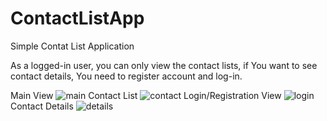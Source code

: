 # ContactListApp

Simple Contat List Application

As a logged-in user, you can only view the contact lists, if You want to see contact details, You need to register account and log-in.

Main View
![main](https://user-images.githubusercontent.com/39875865/181066676-72b62f77-6a91-463a-a542-c198c0a6e5c9.JPG)
Contact List
![contact](https://user-images.githubusercontent.com/39875865/181066763-ec99f709-98f4-4eec-8f8e-43dd28a8dc6a.JPG)
Login/Registration View
![login](https://user-images.githubusercontent.com/39875865/181066908-fd3a11d0-a92f-4cc3-8a93-ee0adcc66c6e.JPG)
Contact Details
![details](https://user-images.githubusercontent.com/39875865/181067070-e577f276-f2fd-4098-9742-15f0f497a04e.JPG)
